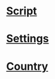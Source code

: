 # [Script]([https://github.com/FarhadElahi/CF/blob/main/Info/Script.md](https://github.com/FarhadElahi/CF/blob/main/Info/Script.md))
# [Settings](https://github.com/FarhadElahi/CF/blob/main/Info/Settings.md)
# [Country](https://github.com/FarhadElahi/CF/blob/main/Info/Country.md)
